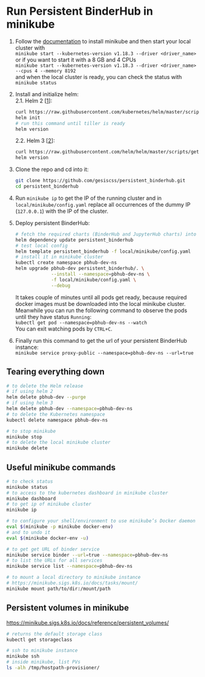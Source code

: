 # Run Persistent BinderHub in minikube

1. Follow the [documentation](https://kubernetes.io/docs/tasks/tools/install-minikube/) to install minikube
and then start your local cluster with  
`minikube start --kubernetes-version v1.18.3 --driver <driver_name>`  
or if you want to start it with a 8 GB and 4 CPUs  
`minikube start --kubernetes-version v1.18.3 --driver <driver_name> --cpus 4 --memory 8192`  
and when the local cluster is ready, you can check the status with 
`minikube status`

2. Install and initialize helm:  
    2.1. Helm 2 [[1](https://github.com/jupyterhub/binderhub/blob/master/CONTRIBUTING.md#one-time-installation)]:  
    ```bash
    curl https://raw.githubusercontent.com/kubernetes/helm/master/scripts/get | bash
    helm init
    # run this command until tiller is ready
    helm version
    ```  
    2.2. Helm 3 [[2](https://helm.sh/docs/intro/install/#from-script)]:  
    ```bash
    curl https://raw.githubusercontent.com/helm/helm/master/scripts/get-helm-3 | bash
    helm version
    ```

3. Clone the repo and cd into it:  
    ```bash
    git clone https://github.com/gesiscss/persistent_binderhub.git
    cd persistent_binderhub
    ```

4. Run `minikube ip` to get the IP of the running cluster and 
in `local/minikube/config.yaml` replace all occurrences of the dummy IP (`127.0.0.1`) with the IP of the cluster.

5. Deploy persistent BinderHub:  
    ```bash
    # fetch the required charts (BinderHub and JupyterHub charts) into charts folder
    helm dependency update persistent_binderhub
    # test local config
    helm template persistent_binderhub -f local/minikube/config.yaml
    # install it in minikube cluster
    kubectl create namespace pbhub-dev-ns
    helm upgrade pbhub-dev persistent_binderhub/. \
                 --install --namespace=pbhub-dev-ns \
                 -f local/minikube/config.yaml \
                 --debug
    ```  
    It takes couple of minutes until all pods get ready, 
    because required docker images must be downloaded into the local minikube cluster. 
    Meanwhile you can run the following command to observe the pods until they have status `Running`:  
    `kubectl get pod --namespace=pbhub-dev-ns --watch`  
    You can exit watching pods by `CTRL+C`.

6. Finally run this command to get the url of your persistent BinderHub instance:  
`minikube service proxy-public --namespace=pbhub-dev-ns --url=true`

## Tearing everything down

```bash
# to delete the Helm release
# if using helm 2
helm delete pbhub-dev --purge
# if using helm 3
helm delete pbhub-dev --namespace=pbhub-dev-ns
# to delete the Kubernetes namespace
kubectl delete namespace pbhub-dev-ns

# to stop minikube
minikube stop
# to delete the local minikube cluster
minikube delete
```

## Useful minikube commands

```bash
# to check status
minikube status
# to access to the kubernetes dashboard in minikube cluster
minikube dashboard
# to get ip of minikube cluster
minikube ip

# to configure your shell/environment to use minikube’s Docker daemon
eval $(minikube -p minikube docker-env)
# and to undo it
eval $(minikube docker-env -u)

# to get get URL of binder service
minikube service binder --url=true --namespace=pbhub-dev-ns
# to list the URLs for all services
minikube service list --namespace=pbhub-dev-ns

# to mount a local directory to minikube instance
# https://minikube.sigs.k8s.io/docs/tasks/mount/
minikube mount path/to/dir:/mount/path
```

## Persistent volumes in minikube

https://minikube.sigs.k8s.io/docs/reference/persistent_volumes/

```bash
# returns the default storage class
kubectl get storageclass

# ssh to minikube instance
minikube ssh
# inside minikube, list PVs
ls -alh /tmp/hostpath-provisioner/
```
